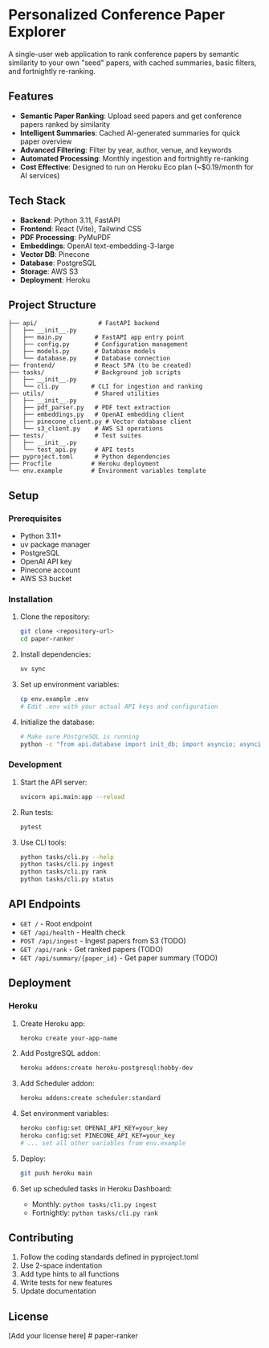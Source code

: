 # Personalized Conference Paper Explorer

A single-user web application to rank conference papers by semantic similarity to your own "seed" papers, with cached summaries, basic filters, and fortnightly re-ranking.

## Features

- **Semantic Paper Ranking**: Upload seed papers and get conference papers ranked by similarity
- **Intelligent Summaries**: Cached AI-generated summaries for quick paper overview
- **Advanced Filtering**: Filter by year, author, venue, and keywords
- **Automated Processing**: Monthly ingestion and fortnightly re-ranking
- **Cost Effective**: Designed to run on Heroku Eco plan (~$0.19/month for AI services)

## Tech Stack

- **Backend**: Python 3.11, FastAPI
- **Frontend**: React (Vite), Tailwind CSS
- **PDF Processing**: PyMuPDF
- **Embeddings**: OpenAI text-embedding-3-large
- **Vector DB**: Pinecone
- **Database**: PostgreSQL
- **Storage**: AWS S3
- **Deployment**: Heroku

## Project Structure

```
├── api/                 # FastAPI backend
│   ├── __init__.py
│   ├── main.py         # FastAPI app entry point
│   ├── config.py       # Configuration management
│   ├── models.py       # Database models
│   └── database.py     # Database connection
├── frontend/           # React SPA (to be created)
├── tasks/              # Background job scripts
│   ├── __init__.py
│   └── cli.py         # CLI for ingestion and ranking
├── utils/              # Shared utilities
│   ├── __init__.py
│   ├── pdf_parser.py   # PDF text extraction
│   ├── embeddings.py   # OpenAI embedding client
│   ├── pinecone_client.py # Vector database client
│   └── s3_client.py    # AWS S3 operations
├── tests/              # Test suites
│   ├── __init__.py
│   └── test_api.py     # API tests
├── pyproject.toml      # Python dependencies
├── Procfile           # Heroku deployment
└── env.example        # Environment variables template
```

## Setup

### Prerequisites

- Python 3.11+
- uv package manager
- PostgreSQL
- OpenAI API key
- Pinecone account
- AWS S3 bucket

### Installation

1. Clone the repository:
   ```bash
   git clone <repository-url>
   cd paper-ranker
   ```

2. Install dependencies:
   ```bash
   uv sync
   ```

3. Set up environment variables:
   ```bash
   cp env.example .env
   # Edit .env with your actual API keys and configuration
   ```

4. Initialize the database:
   ```bash
   # Make sure PostgreSQL is running
   python -c "from api.database import init_db; import asyncio; asyncio.run(init_db())"
   ```

### Development

1. Start the API server:
   ```bash
   uvicorn api.main:app --reload
   ```

2. Run tests:
   ```bash
   pytest
   ```

3. Use CLI tools:
   ```bash
   python tasks/cli.py --help
   python tasks/cli.py ingest
   python tasks/cli.py rank
   python tasks/cli.py status
   ```

## API Endpoints

- `GET /` - Root endpoint
- `GET /api/health` - Health check
- `POST /api/ingest` - Ingest papers from S3 (TODO)
- `GET /api/rank` - Get ranked papers (TODO)
- `GET /api/summary/{paper_id}` - Get paper summary (TODO)

## Deployment

### Heroku

1. Create Heroku app:
   ```bash
   heroku create your-app-name
   ```

2. Add PostgreSQL addon:
   ```bash
   heroku addons:create heroku-postgresql:hobby-dev
   ```

3. Add Scheduler addon:
   ```bash
   heroku addons:create scheduler:standard
   ```

4. Set environment variables:
   ```bash
   heroku config:set OPENAI_API_KEY=your_key
   heroku config:set PINECONE_API_KEY=your_key
   # ... set all other variables from env.example
   ```

5. Deploy:
   ```bash
   git push heroku main
   ```

6. Set up scheduled tasks in Heroku Dashboard:
   - Monthly: `python tasks/cli.py ingest`
   - Fortnightly: `python tasks/cli.py rank`

## Contributing

1. Follow the coding standards defined in pyproject.toml
2. Use 2-space indentation
3. Add type hints to all functions
4. Write tests for new features
5. Update documentation

## License

[Add your license here] # paper-ranker
